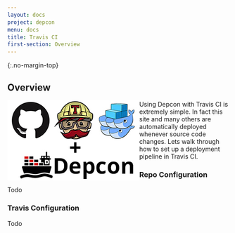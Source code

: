 ```yaml
---
layout: docs
project: depcon
menu: docs
title: Travis CI
first-section: Overview
---
```


{:.no-margin-top}
## Overview

<p class="overview-img">
<img src="/assets/img/docs/depcon-travis.png" class="depcon-travis" align="left">Using Depcon with Travis CI is extremely simple.  In fact this site and many others are automatically deployed whenever source code changes.  Lets walk through how to set up a deployment pipeline in Travis CI.
</p>

### Repo Configuration

Todo

### Travis Configuration

Todo
